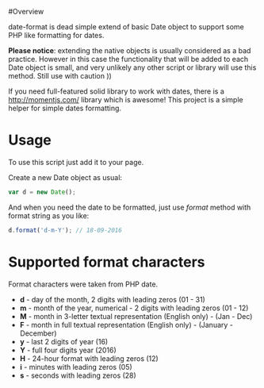 #Overview

date-format is dead simple extend of basic Date object to support some PHP like formatting for dates.

**Please notice**: extending the native objects is usually considered as a bad practice.
However in this case the functionality that will be added to each Date object is small, 
and very unlikely any other script or library will use this method.
Still use with caution ))

If you need full-featured solid library to work with dates, there is a http://momentjs.com/ library which is awesome!
This project is a simple helper for simple dates formatting.

# Usage

To use this script just add it to your page.

Create a new Date object as usual:
```JavaScript
var d = new Date();
```

And when you need the date to be formatted, just use *format* method with format string as you like:
```JavaScript
d.format('d-m-Y'); // 18-09-2016
```

# Supported format characters

Format characters were taken from PHP date.

+ **d** - day of the month, 2 digits with leading zeros (01 - 31)
+ **m** - month of the year, numerical - 2 digits with leading zeros (01 - 12)
+ **M** - month in 3-letter textual representation (English only) - (Jan - Dec)
+ **F** - month in full textual representation (English only) - (January - December)
+ **y** - last 2 digits of year (16)
+ **Y** - full four digits year (2016)
+ **H** - 24-hour format with leading zeros (12)
+ **i** - minutes with leading zeros (05)
+ **s** - seconds with leading zeros (28)
